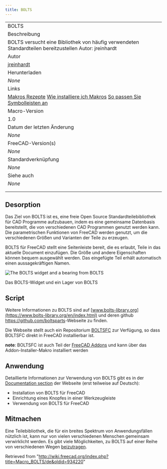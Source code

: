 ```yaml
---
title: BOLTS
---
```


|                                                                                                                                                                                                                              |
| ---------------------------------------------------------------------------------------------------------------------------------------------------------------------------------------------------------------------------- |
| BOLTS                                                                                                                                                                                                                        |
| Beschreibung                                                                                                                                                                                                                 |
| BOLTS versucht eine Bibliothek von häufig verwendeten Standardteilen bereitzustellen Autor: jreinhardt                                                                                                                       |
| Autor                                                                                                                                                                                                                        |
| [jreinhardt](/index.php?title=User:Jreinhardt&action=edit&redlink=1 "User:Jreinhardt (page does not exist)")                                                                                                                 |
| Herunterladen                                                                                                                                                                                                                |
| _None_                                                                                                                                                                                                                       |
| Links                                                                                                                                                                                                                        |
| [Makros Rezepte](/Macros_recipes/de "Macros recipes/de") [Wie installiere ich Makros](/How_to_install_macros/de "How to install macros/de") [So passen Sie Symbolleisten an](/Customize_Toolbars/de "Customize Toolbars/de") |
| Macro-Version                                                                                                                                                                                                                |
| 1.0                                                                                                                                                                                                                          |
| Datum der letzten Änderung                                                                                                                                                                                                   |
| _None_                                                                                                                                                                                                                       |
| FreeCAD-Version(s)                                                                                                                                                                                                           |
| _None_                                                                                                                                                                                                                       |
| Standardverknüpfung                                                                                                                                                                                                          |
| _None_                                                                                                                                                                                                                       |
| Siehe auch                                                                                                                                                                                                                   |
| _None_                                                                                                                                                                                                                       |
|                                                                                                                                                                                                                              |
|                                                                                                                                                                                                                              |

## Desorption

Das Ziel von BOLTS ist es, eine freie Open Source Standardteilebibliothek für CAD Programme aufzubauen, indem es eine gemeinsame Datenbasis bereitstellt, die von verschiedenen CAD Programmen genutzt werden kann. Die parametrischen Funktionen von FreeCAD werden genutzt, um die verschiedenen Größen und Varianten der Teile zu erzeugen.

BOLTS für FreeCAD stellt eine Seitenleiste bereit, die es erlaubt, Teile in das aktuelle Document einzufügen. Die Größe und andere Eigenschaften können bequem ausgewählt werden. Das eingefügte Teil erhält automatisch einen aussagekräftigen Namen.

![The BOLTS widget and a bearing from BOLTS](/images/Freecad-bearing.png)

Das BOLTS-Widget und ein Lager von BOLTS

## Script

Weitere Informationen zu BOLTS sind auf [www.bolts-library.org](https://www.bolts-library.org/en/index.html) und deren github <https://github.com/boltsparts>-Webseite zu finden.

Die Webseite stellt auch ein Repositorium [BOLTSFC](https://github.com/boltsparts/BOLTSFC) zur Verfügung, so dass BOLTSFC direkt in FreeCAD installierbar ist.

**note**: BOLTSFC ist auch Teil der [FreeCAD Addons](https://github.com/FreeCAD/FreeCAD-addons) und kann über das Addon-Installer-Makro installiert werden

## Anwendung

Detaillierte Informationen zur Verwendung von BOLTS gibt es in der [Documentation section](https://github.com/boltsparts/BOLTSFC/blob/master/README.md) der Webseite (erst teilweise auf Deutsch):

- Installation von BOLTS für FreeCAD
- Einrichtung eines Knopfes in einer Werkzeugleiste
- Verwendung von BOLTS für FreeCAD

## Mitmachen

Eine Teilebibliothek, die für ein breites Spektrum von Anwendungsfällen nützlich ist, kann nur von vielen verschiedenen Menschen gemeinsam verwirklicht werden. Es gibt viele Möglichkeiten, zu BOLTS auf einer Reihe von verschiedenen Wegen [beizutragen](https://www.boltsparts.github.io/en/contribute.html).

Retrieved from "<http://wiki.freecad.org/index.php?title=Macro_BOLTS/de&oldid=934220>"

